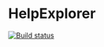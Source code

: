 # HelpExplorer

[![Build status](https://ci.appveyor.com/api/projects/status/lmqdar3naxh83i7w/branch/main?svg=true)](https://ci.appveyor.com/project/kapton/helpexplorer/branch/main)
